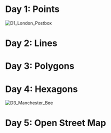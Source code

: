 # Day 1: Points
![D1_London_Postbox](https://user-images.githubusercontent.com/79040885/140583737-ba224dc3-415a-407e-9b4b-8b335d339c97.png)

# Day 2: Lines


# Day 3: Polygons


# Day 4: Hexagons
![D3_Manchester_Bee](https://user-images.githubusercontent.com/79040885/140584309-aa1de63d-10c3-4b8e-a78b-9d370eb1ab0d.jpeg)

# Day 5: Open Street Map

